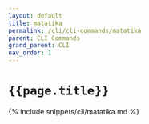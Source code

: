 ```yaml
---
layout: default
title: matatika
permalink: /cli/cli-commands/matatika
parent: CLI Commands
grand_parent: CLI
nav_order: 1
---
```


# `{{page.title}}`

{% include snippets/cli/matatika.md %}